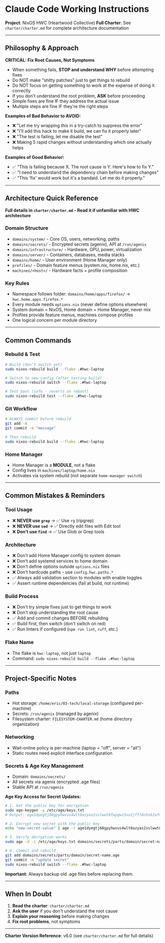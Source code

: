 # Claude Code Working Instructions

**Project**: NixOS HWC (Heartwood Collective)
**Full Charter**: See `charter/charter.md` for complete architecture documentation

---

## Philosophy & Approach

**CRITICAL: Fix Root Causes, Not Symptoms**

- When something fails, **STOP and understand WHY** before attempting fixes
- Do NOT make "shitty patches" just to get things to rebuild
- Do NOT focus on getting something to work at the expense of doing it correctly
- If you don't understand the root problem, **ASK** before proceeding
- Simple fixes are fine IF they address the actual issue
- Multiple steps are fine IF they're the right steps

**Examples of Bad Behavior to AVOID:**
- ❌ "Let me try wrapping this in a try-catch to suppress the error"
- ❌ "I'll add this hack to make it build, we can fix it properly later"
- ❌ "The test is failing, let me disable the test"
- ❌ Making 5 rapid changes without understanding which one actually helps

**Examples of Good Behavior:**
- ✅ "This is failing because X. The root cause is Y. Here's how to fix Y."
- ✅ "I need to understand the dependency chain before making changes"
- ✅ "This 'fix' would work but it's a bandaid. Let me do it properly."

---

## Architecture Quick Reference

**Full details in `charter/charter.md` - Read it if unfamiliar with HWC architecture**

### Domain Structure
- `domains/system/` - Core OS, users, networking, paths
- `domains/secrets/` - Encrypted secrets (agenix), API at `/run/agenix`
- `domains/infrastructure/` - Hardware, GPU, power, virtualization
- `domains/server/` - Containers, databases, media stacks
- `domains/home/` - User environment (Home Manager only)
- `profiles/` - Domain feature menus (system.nix, home.nix, etc.)
- `machines/<host>/` - Hardware facts + profile composition

### Key Rules
- Namespace follows folder: `domains/home/apps/firefox/` → `hwc.home.apps.firefox.*`
- Every module needs `options.nix` (never define options elsewhere)
- System domain = NixOS, Home domain = Home Manager, never mix
- Profiles provide feature menus, machines compose profiles
- One logical concern per module directory

---

## Common Commands

### Rebuild & Test
```bash
# Build (don't switch yet)
sudo nixos-rebuild build --flake .#hwc-laptop

# Switch to new config (after testing build)
sudo nixos-rebuild switch --flake .#hwc-laptop

# Test boot (safe - reverts on reboot)
sudo nixos-rebuild test --flake .#hwc-laptop
```

### Git Workflow
```bash
# ALWAYS commit before rebuild
git add -A
git commit -m "message"

# Then rebuild
sudo nixos-rebuild build --flake .#hwc-laptop
```

### Home Manager
- Home Manager is a **MODULE**, not a flake
- Config lives in `machines/laptop/home.nix`
- Activates via system rebuild (not separate `home-manager switch`)

---

## Common Mistakes & Reminders

### Tool Usage
- ❌ **NEVER use `grep`** → ✅ Use `rg` (ripgrep)
- ❌ **NEVER use `sed`** → ✅ Directly edit files with Edit tool
- ❌ **Don't use `find`** → ✅ Use Glob or Grep tools

### Architecture
- ❌ Don't add Home Manager config to system domain
- ❌ Don't add systemd services to home domain
- ❌ Don't define options outside `options.nix` files
- ❌ Don't hardcode paths - use `config.hwc.paths.*`
- ✅ Always add validation section to modules with enable toggles
- ✅ Assert runtime dependencies (fail at build, not runtime)

### Build Process
- ❌ Don't try simple fixes just to get things to work
- ❌ Don't skip understanding the root cause
- ✅ Add and commit changes BEFORE rebuilding
- ✅ Build first, then switch (don't switch on red)
- ✅ Run linters if configured (`npm run lint`, `ruff`, etc.)

### Flake Name
- The flake is `hwc-laptop`, not just `laptop`
- Command: `sudo nixos-rebuild build --flake .#hwc-laptop`

---

## Project-Specific Notes

### Paths
- Hot storage: `/home/eric/03-tech/local-storage` (configured per-machine)
- Secrets: `/run/agenix` (managed by agenix)
- Filesystem charter: `FILESYSTEM-CHARTER.md` (home directory organization)

### Networking
- Wait-online policy is per-machine (laptop = "off", server = "all")
- Static routes need explicit interface configuration

### Secrets & Age Key Management
- Domain: `domains/secrets/`
- All secrets via agenix (encrypted .age files)
- Stable API at `/run/agenix`

**Age Key Access for Secret Updates:**
```bash
# 1. Get the public key for encryption
sudo age-keygen -y /etc/age/keys.txt
# Output: age1dyegtj68gpyhwvus4wlt8azyas2sslwwt8fwyqwz3vu2jffl8chsk2afne

# 2. Encrypt new secret with the public key
echo "new-secret-value" | age -r age1dyegtj68gpyhwvus4wlt8azyas2sslwwt8fwyqwz3vu2jffl8chsk2afne > domains/secrets/parts/domain/secret-name.age

# 3. Verify decryption works
sudo age -d -i /etc/age/keys.txt domains/secrets/parts/domain/secret-name.age

# 4. Commit and rebuild
git add domains/secrets/parts/domain/secret-name.age
git commit -m "update secret"
sudo nixos-rebuild switch --flake .#hwc-laptop
```

**Important:** Always backup old .age files before replacing them.

---

## When In Doubt

1. **Read the charter**: `charter/charter.md`
2. **Ask the user** if you don't understand the root cause
3. **Explain your reasoning** before making changes
4. **Fix root problems**, not symptoms

---

**Charter Version Reference**: v6.0 (see `charter/charter.md` for full details)
